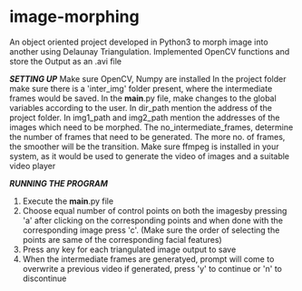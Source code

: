 # image-morphing
An object oriented project developed in Python3 to morph image into another using Delaunay Triangulation. Implemented OpenCV functions and store the Output as an .avi file


***SETTING UP***
Make sure OpenCV, Numpy are installed
In the project folder make sure there is a 'inter_img' folder present, where the intermediate 
frames would be saved. 
In the __main__.py file, make changes to the global variables according to the user. In dir_path 
mention the address of the project folder. 
In img1_path and img2_path mention the addresses of the images which need to be morphed.
The no_intermediate_frames, determine the number of frames that need to be generated. The more no.
of frames, the smoother will be the transition.
Make sure ffmpeg is installed in your system, as it would be used to generate the video of images
and a suitable video player

***RUNNING THE PROGRAM***
1. Execute the __main__.py file
2. Choose equal number of control points on both the imagesby pressing 'a' after clicking on the 
   corresponding points and when done with the corresponding image press 'c'. (Make sure the order 
   of selecting the points are same of the corresponding facial features)
3. Press any key for each triangulated image output to save
4. When the intermediate frames are generatyed, prompt will come to overwrite a previous video if 
   generated, press 'y' to continue or 'n' to discontinue
